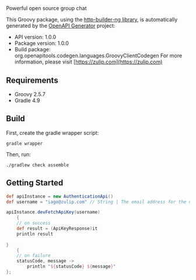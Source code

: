 # 

Powerful open source group chat


This Groovy package, using the [http-builder-ng library](https://http-builder-ng.github.io/http-builder-ng/), is automatically generated by the [OpenAPI Generator](https://openapi-generator.tech) project:

- API version: 1.0.0
- Package version: 1.0.0
- Build package: org.openapitools.codegen.languages.GroovyClientCodegen
For more information, please visit [https://zulip.com](https://zulip.com)

## Requirements

* Groovy 2.5.7
* Gradle 4.9

## Build

First, create the gradle wrapper script:

```
gradle wrapper
```

Then, run:

```
./gradlew check assemble
```

## Getting Started


```groovy
def apiInstance = new AuthenticationApi()
def username = "iago@zulip.com" // String | The email address for the user that owns the API key. 

apiInstance.devFetchApiKey(username)
    {
    // on success
    def result = (ApiKeyResponse)it
    println result
    
}
    {
    // on failure
    statusCode, message ->
        println "${statusCode} ${message}"
};
```

